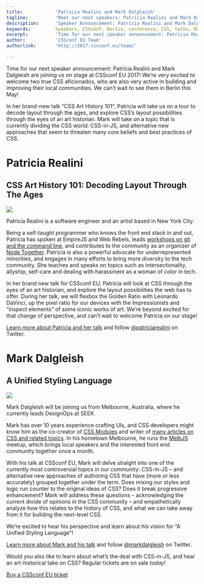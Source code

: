 ```yaml
---
title:            'Patricia Realini and Mark Dalgleish'
tagline:          'Meet our next speakers: Patricia Realini and Mark Dalgleish'
description:      'Speaker Announcement: Patricia Realini and Mark Dalgleish'
keywords:         Speakers, CSSconf, Berlin, conference, CSS, talks, Mark Dalgleish, Patricia Realini
excerpt:          'Time for our next speaker announcement: Patricia Realini and Mark Dalgleish will join us for CSSconf EU 2017! We’re very excited to welcome two true CSS aficionados, who are also very active building and improving their local communities. We can’t wait to welcome them on stage in Berlin!'
author:           'CSSconf EU Team'
authorlink:       'http://2017.cssconf.eu/team/'

---
```


Time for our next speaker announcement: Patricia Realini and Mark Dalgleish are joining us on stage at CSSconf EU 2017! We’re very excited to welcome two true CSS aficionados, who are also very active in building and improving their local communities. We can’t wait to see them in Berlin this May!

In her brand-new talk “CSS Art History 101”, Patricia will take us on a tour to decode layout through the ages, and explore CSS’s layout possibilities through the eyes of an art historian. Mark will take on a topic that is currently dividing the CSS world: CSS-in-JS, and alternative new approaches that seem to threaten many core beliefs and best practices of CSS.

# Patricia Realini
## CSS Art History 101: Decoding Layout Through The Ages

![](patricia-realini-blog.png)

Patricia Realini is a software engineer and an artist based in New York City.

Being a self-taught programmer who knows the front end stack in and out, Patricia has spoken at EmpireJS and Web Rebels, leads [workshops on git and the command line](http://slides.com/patriciarealini/get-git-got#/), and contributes to the community as an organizer of [Node Together](http://www.nodetogether.org/). Patricia is also a powerful advocate for underrepresented minorities, and engages in many efforts to bring more diversity to the tech community. She teaches and speaks on topics such as intersectionality, allyship, self-care and dealing with harassment as a woman of color in tech.

In her brand new talk for CSSconf EU, Patricia will look at CSS through the eyes of an art historian, and explore the layout possibilities the web has to offer. During her talk, we will flexbox the Golden Ratio with Leonardo DaVinci, up the pixel ratio for our devices with the Impressionists and “inspect elements”  of some iconic works of art. We’re beyond excited for that change of perspective, and can’t wait to welcome Patricia on our stage!

[Learn more about Patricia and her talk](http://2017.cssconf.eu/speakers/patricia-realini.html) and follow [@patriciarealini](https://twitter.com/patriciarealini) on Twitter.


# Mark Dalgleish
## A Unified Styling Language

![](mark-dalgleish-blog.png)

Mark Dalgleish will be joining us from Melbourne, Australia, where he currently leads DesignOps at SEEK.

Mark has over 10 years experience crafting UIs, and CSS developers might know him as the co-creator of [CSS Modules](https://github.com/css-modules/css-modules) and writer of [many articles on CSS and related topics](https://medium.com/@markdalgleish). In his hometown Melbourne, he runs the [MelbJS](http://melbjs.com/) meetup, which brings local speakers and the interested front end community together once a month.

With his talk at CSSconf EU, Mark will delve straight into one of the currently most controversial topics in our community: CSS-in-JS – and alternative new approaches of authoring CSS that have (more or less accurately) grouped together under the term. Does mixing our styles and logic run counter to the original ideas of CSS? Does it break progressive enhancement?
Mark will address these questions – acknowledging the current divide of opinions in the CSS community – and empathetically analyze how this relates to the history of CSS, and what we can take away from it for building the next-level CSS.

We’re excited to hear his perspective and learn about his vision for “A Unified Styling Language”!

[Learn more about Mark and his talk](http://2017.cssconf.eu/speakers/mark-dalgleish.html) and follow [@markdalgleish](https://twitter.com/markdalgleish) on Twitter.

Would you also like to learn about what’s the deal with CSS-in-JS, and hear an art-historical take on CSS? Regular tickets are on sale *today*!

<a href="https://tito.io/cssconfeu/cssconfeu-2017" class="btn--special">
  <span class="btn__span" data-hover="Buy CSSconf EU Ticket">Buy a CSSconf EU ticket</span>
</a>
